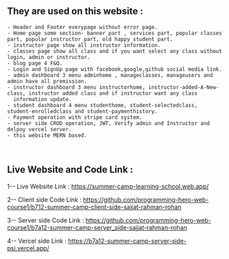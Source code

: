 ## They are used on this website :

    - Header and Footer everypage without error page.
    - Home page some section- banner part , services part, popular classes part, popular instructor part, old happy student part.
    - instructor page show all instructor information.
    - classes page show all class and if you want select any class without login, admin or instructor.
    - blog page 4 F&Q.
    - Login and SignUp page with facebook,google,github social media link.
    - admin dashboard 3 menu adminhome , manageclasses, manageusers and admin have all premission.
    - instructor dashboard 3 menu instructorhome, instructor-added-A-New-class, instructor added class and if instructor want any class
      information update.
    - student dashboard 4 menu studenthome, student-selectedclass, student-enrolledclass and student-paymenthistory.
    - Payment operation with stripe card system.
    - server side CRUD operation, JWT, Verify admin and Instructor and delpoy vercel server.
    - this website MERN based.

<br/>

## Live Website and Code Link :

1-- Live Website Link : https://summer-camp-learning-school.web.app/

2-- Client side Code Link : https://github.com/programming-hero-web-course1/b712-summer-camp-client-side-sajjat-rahman-rohan

3-- Server side Code Link : https://github.com/programming-hero-web-course1/b7a12-summer-camp-server_side-sajjat-rahman-rohan

4-- Vercel side Link : https://b7a12-summer-camp-server-side-psi.vercel.app/


